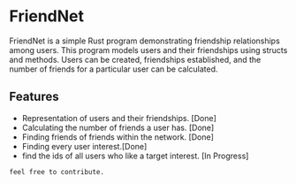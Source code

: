 # FriendNet

FriendNet is a simple Rust program demonstrating friendship relationships among users. This program models users and their friendships using structs and methods. Users can be created, friendships established, and the number of friends for a particular user can be calculated.


## Features
- Representation of users and their friendships. [Done]
- Calculating the number of friends a user has. [Done]
- Finding friends of friends within the network. [Done]
- Finding every user interest.[Done]
- find the ids of all users who like  a target interest. [In Progress]

`feel free to contribute.`
